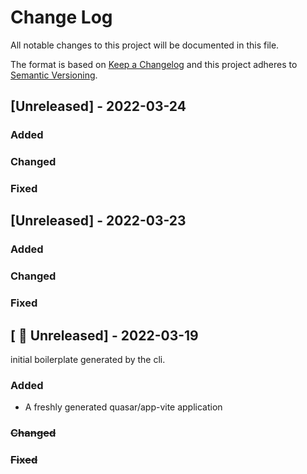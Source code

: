 
# Change Log
All notable changes to this project will be documented in this file.

The format is based on [Keep a Changelog](http://keepachangelog.com/)
and this project adheres to [Semantic Versioning](http://semver.org/).

## [Unreleased] - 2022-03-24



### Added

### Changed

### Fixed

## [Unreleased] - 2022-03-23


### Added

### Changed

### Fixed



## [ :construction: Unreleased] - 2022-03-19

initial boilerplate generated by the cli.

### Added

- A freshly generated quasar/app-vite application

### <s>Changed</s>

### <s>Fixed</s>

